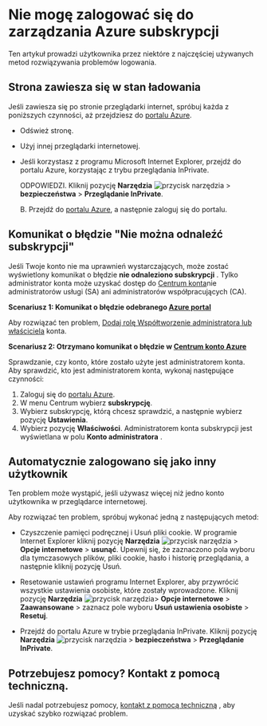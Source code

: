 <properties
    pageTitle="Nie możesz się zalogować do subskrypcji usługi Azure | Microsoft Azure"
    description="Zawiera opis sposobu rozwiązywania typowych problemów dotyczących logowania Azure subskrypcji."
    services=""
    documentationCenter=""
    authors="genlin"
    manager="mbaldwin"
    editor=""
    tags="billing"
    />

<tags
    ms.service="billing"
    ms.workload="na"
    ms.tgt_pltfrm="na"
    ms.devlang="na"
    ms.topic="article"
    ms.date="10/25/2016"
    ms.author="genli"/>

# <a name="i-cant-sign-in-to-manage-my-azure-subscription"></a>Nie mogę zalogować się do zarządzania Azure subskrypcji

Ten artykuł prowadzi użytkownika przez niektóre z najczęściej używanych metod rozwiązywania problemów logowania.

## <a name="page-hangs-in-the-loading-status"></a>Strona zawiesza się w stan ładowania

Jeśli zawiesza się po stronie przeglądarki internet, spróbuj każda z poniższych czynności, aż przejdziesz do [portalu Azure](https://portal.azure.com).

-   Odśwież stronę.
-   Użyj innej przeglądarki internetowej.
-   Jeśli korzystasz z programu Microsoft Internet Explorer, przejdź do portalu Azure, korzystając z trybu przeglądania InPrivate. 

    ODPOWIEDZI.  Kliknij pozycję **Narzędzia** ![przycisk narzędzia](./media/billing-cannot-login-subscription/Toolsbutton.png) > **bezpieczeństwa** > **Przeglądanie InPrivate**.

    B.  Przejdź do [portalu Azure](https://portal.azure.com), a następnie zaloguj się do portalu.

## <a name="error-message-no-subscriptions-found"></a>Komunikat o błędzie "Nie można odnaleźć subskrypcji"

Jeśli Twoje konto nie ma uprawnień wystarczających, może zostać wyświetlony komunikat o błędzie **nie odnaleziono subskrypcji** . Tylko administrator konta może uzyskać dostęp do [Centrum konta](https://account.windowsazure.com/)nie administratorów usługi (SA) ani administratorów współpracujących (CA).

**Scenariusz 1: Komunikat o błędzie odebranego [Azure portal](https://portal.azure.com)**

Aby rozwiązać ten problem, [Dodaj rolę Współtworzenie administratora lub właściciela](billing-add-change-azure-subscription-administrator.md) konta.

**Scenariusz 2: Otrzymano komunikat o błędzie w [Centrum konto Azure](https://account.windowsazure.com/Subscriptions)**

Sprawdzanie, czy konto, które zostało użyte jest administratorem konta. Aby sprawdzić, kto jest administratorem konta, wykonaj następujące czynności:

1.  Zaloguj się do [portalu Azure](https://portal.azure.com).
2.  W menu Centrum wybierz **subskrypcję**.
3.  Wybierz subskrypcję, którą chcesz sprawdzić, a następnie wybierz pozycję **Ustawienia**.
4.  Wybierz pozycję **Właściwości**. Administratorem konta subskrypcji jest wyświetlana w polu **Konto administratora** .

## <a name="you-are-automatically-signed-in-as-a-different-user"></a>Automatycznie zalogowano się jako inny użytkownik

Ten problem może wystąpić, jeśli używasz więcej niż jedno konto użytkownika w przeglądarce internetowej.

Aby rozwiązać ten problem, spróbuj wykonać jedną z następujących metod:

-   Czyszczenie pamięci podręcznej i Usuń pliki cookie. W programie Internet Explorer kliknij pozycję **Narzędzia** ![przycisk narzędzia](./media/billing-cannot-login-subscription/Toolsbutton.png) > **Opcje internetowe** > **usunąć**. Upewnij się, że zaznaczono pola wyboru dla tymczasowych plików, pliki cookie, hasło i historię przeglądania, a następnie kliknij pozycję Usuń.

-   Resetowanie ustawień programu Internet Explorer, aby przywrócić wszystkie ustawienia osobiste, które zostały wprowadzone. Kliknij pozycję **Narzędzia** ![przycisk narzędzia](./media/billing-cannot-login-subscription/Toolsbutton.png)> **Opcje internetowe** > **Zaawansowane** > zaznacz pole wyboru **Usuń ustawienia osobiste** > **Resetuj**.

-   Przejdź do portalu Azure w trybie przeglądania InPrivate. Kliknij pozycję **Narzędzia** ![przycisk narzędzia](./media/billing-cannot-login-subscription/Toolsbutton.png) > **bezpieczeństwa** > **Przeglądanie InPrivate**.

## <a name="need-help-contact-support"></a>Potrzebujesz pomocy? Kontakt z pomocą techniczną. 

Jeśli nadal potrzebujesz pomocy, [kontakt z pomocą techniczną](https://portal.azure.com/?#blade/Microsoft_Azure_Support/HelpAndSupportBlade) , aby uzyskać szybko rozwiązać problem. 